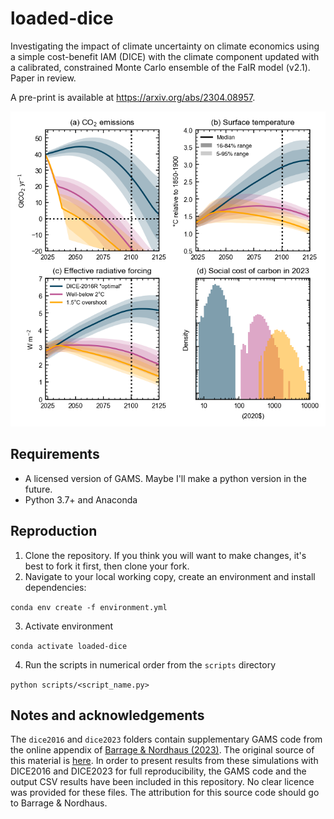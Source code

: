 # loaded-dice
Investigating the impact of climate uncertainty on climate economics using a simple cost-benefit IAM (DICE) with the climate component updated with a calibrated, constrained Monte Carlo ensemble of the FaIR model (v2.1). Paper in review.

A pre-print is available at https://arxiv.org/abs/2304.08957.

![Effect of varying climate uncertainty on projections](figures/projections_scc_ecs.png?raw=true)

## Requirements
- A licensed version of GAMS. Maybe I'll make a python version in the future.
- Python 3.7+ and Anaconda

## Reproduction
1. Clone the repository. If you think you will want to make changes, it's best to fork it first, then clone your fork.
2. Navigate to your local working copy, create an environment and install dependencies:

`conda env create -f environment.yml`

3. Activate environment

`conda activate loaded-dice`

4. Run the scripts in numerical order from the `scripts` directory

`python scripts/<script_name.py>`

## Notes and acknowledgements
The `dice2016` and `dice2023` folders contain supplementary GAMS code from the online appendix of [Barrage & Nordhaus (2023)](https://www.nber.org/papers/w31112). The original source of this material is [here](https://bit.ly/3TwJ5nO). In order to present results from these simulations with DICE2016 and DICE2023 for full reproducibility, the GAMS code and the output CSV results have been included in this repository. No clear licence was provided for these files. The attribution for this source code should go to Barrage & Nordhaus.
